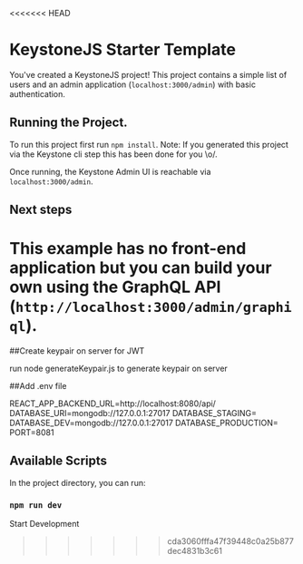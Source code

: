 <<<<<<< HEAD
# KeystoneJS Starter Template

You've created a KeystoneJS project! This project contains a simple list of users and an admin application (`localhost:3000/admin`) with basic authentication.

## Running the Project.

To run this project first run `npm install`. Note: If you generated this project via the Keystone cli step this has been done for you \\o/.

Once running, the Keystone Admin UI is reachable via `localhost:3000/admin`.

## Next steps

This example has no front-end application but you can build your own using the GraphQL API (`http://localhost:3000/admin/graphiql`).
=======
##Create keypair on server for JWT

run node generateKeypair.js to generate keypair on server

##Add .env file

REACT_APP_BACKEND_URL=http://localhost:8080/api/
DATABASE_URI=mongodb://127.0.0.1:27017
DATABASE_STAGING=
DATABASE_DEV=mongodb://127.0.0.1:27017
DATABASE_PRODUCTION=
PORT=8081

## Available Scripts

In the project directory, you can run:

### `npm run dev`
Start Development

 
>>>>>>> cda3060fffa47f39448c0a25b877dec4831b3c61
